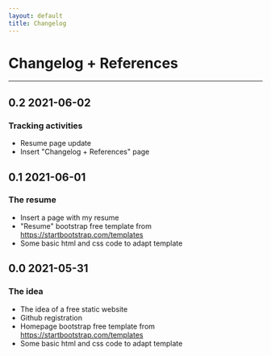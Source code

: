 ```yaml
---
layout: default
title: Changelog
---
```

<div class="mt-5">
    <h1>Changelog + References</h1>
</div>
<hr />
<h2>0.2 2021-06-02</h2>
<h3>Tracking activities</h3>
<ul>
    <li>Resume page update</li>
    <li>Insert "Changelog + References" page</li>
</ul>
<h2>0.1 2021-06-01</h2>
<h3>The resume</h3>
<ul>
    <li>Insert a page with my resume</li>
    <li>"Resume" bootstrap free template from <a href="https://startbootstrap.com/templates">https://startbootstrap.com/templates</a></li>
    <li>Some basic html and css code to adapt template</li>
</ul>
<h2>0.0 2021-05-31</h2>
<h3>The idea</h3>
<ul>
    <li>The idea of a free static website</li>
    <li>Github registration</li>
    <li>Homepage bootstrap free template from <a href="https://startbootstrap.com/templates">https://startbootstrap.com/templates</a></li>
    <li>Some basic html and css code to adapt template</li>
</ul>